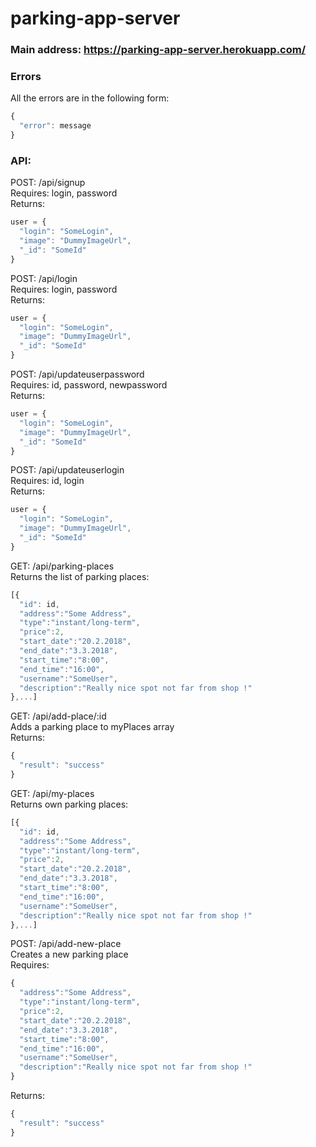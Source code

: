 # parking-app-server

### Main address: https://parking-app-server.herokuapp.com/

### Errors
All the errors are in the following form:
```javascript
{
  "error": message
}
```

### API:
POST: /api/signup  
Requires: login, password  
Returns:  
```javascript
user = {
  "login": "SomeLogin",
  "image": "DummyImageUrl",
  "_id": "SomeId"
}
```

POST: /api/login  
Requires: login, password  
Returns:  
```javascript
user = {
  "login": "SomeLogin",
  "image": "DummyImageUrl",
  "_id": "SomeId"
}
```

POST: /api/updateuserpassword  
Requires: id, password, newpassword  
Returns:  
```javascript
user = {
  "login": "SomeLogin",
  "image": "DummyImageUrl",
  "_id": "SomeId"
}
```

POST: /api/updateuserlogin  
Requires: id, login  
Returns:  
```javascript
user = {
  "login": "SomeLogin",
  "image": "DummyImageUrl",
  "_id": "SomeId"
}
```
GET: /api/parking-places   
Returns the list of parking places:  
```javascript
[{
  "id": id,
  "address":"Some Address",
  "type":"instant/long-term",
  "price":2,
  "start_date":"20.2.2018",
  "end_date":"3.3.2018",
  "start_time":"8:00",
  "end_time":"16:00",
  "username":"SomeUser",
  "description":"Really nice spot not far from shop !"
},...]
```

GET: /api/add-place/:id  
Adds a parking place to myPlaces array   
Returns:   
```javascript
{
  "result": "success"
}
```

GET: /api/my-places   
Returns own parking places:   
```javascript
[{
  "id": id,
  "address":"Some Address",
  "type":"instant/long-term",
  "price":2,
  "start_date":"20.2.2018",
  "end_date":"3.3.2018",
  "start_time":"8:00",
  "end_time":"16:00",
  "username":"SomeUser",
  "description":"Really nice spot not far from shop !"
},...]
```

POST: /api/add-new-place   
Creates a new parking place   
Requires:   
```javascript
{
  "address":"Some Address",
  "type":"instant/long-term",
  "price":2,
  "start_date":"20.2.2018",
  "end_date":"3.3.2018",
  "start_time":"8:00",
  "end_time":"16:00",
  "username":"SomeUser",
  "description":"Really nice spot not far from shop !"
}
```
Returns:   
```javascript
{
  "result": "success"
}
```
